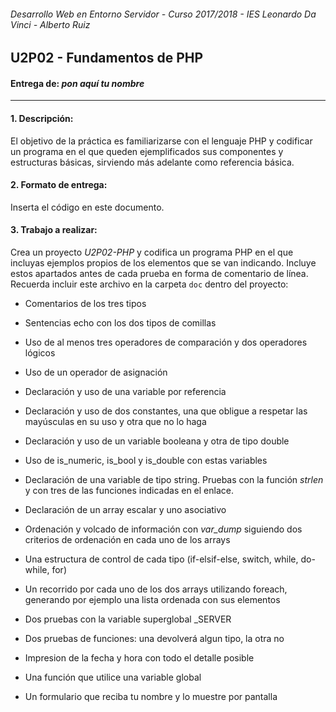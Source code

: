 ###### *Desarrollo Web en Entorno Servidor - Curso 2017/2018 - IES Leonardo Da Vinci - Alberto Ruiz*
## U2P02 - Fundamentos de PHP
#### Entrega de: *pon aquí tu nombre*
----
#### 1. Descripción:

El objetivo de la práctica es familiarizarse con el lenguaje PHP y codificar un programa en el que queden ejemplificados sus componentes y estructuras básicas, sirviendo más adelante como referencia básica.

#### 2. Formato de entrega:

Inserta el código en este documento.

#### 3. Trabajo a realizar:

Crea un proyecto *U2P02-PHP* y codifica un programa PHP en el que incluyas ejemplos propios de los elementos que se van indicando. Incluye estos apartados antes de cada prueba en forma de comentario de línea. Recuerda incluir este archivo en la carpeta `doc` dentro del proyecto:

* Comentarios de los tres tipos


* Sentencias echo con los dos tipos de comillas
* Uso de al menos tres operadores de comparación y dos operadores lógicos
* Uso de un operador de asignación
* Declaración y uso de una variable por referencia
* Declaración y uso de dos constantes, una que obligue a respetar las mayúsculas en su uso y otra que no lo haga
* Declaración y uso de un variable booleana y otra de tipo double
* Uso de is_numeric, is_bool y is_double con estas variables
* Declaración de una variable de tipo string. Pruebas con la función *strlen* y con tres de las funciones indicadas en el enlace.
* Declaración de un array escalar y uno asociativo
* Ordenación y volcado de información con *var_dump* siguiendo dos criterios de ordenación en cada uno de los arrays
* Una estructura de control de cada tipo (if-elsif-else, switch, while, do-while, for)
* Un recorrido por cada uno de los dos arrays utilizando foreach, generando por ejemplo una lista ordenada con sus elementos
* Dos pruebas con la variable superglobal _SERVER
* Dos pruebas de funciones: una devolverá algun tipo, la otra no
* Impresion de la fecha y hora con todo el detalle posible
* Una función que utilice una variable global
* Un formulario que reciba tu nombre y lo muestre por pantalla



